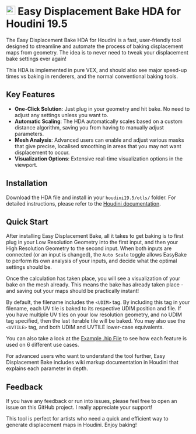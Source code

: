 # <img src="https://static.sidefx.com/images/apple-touch-icon.png" width="25" height="25" alt="Hbuild Logo"> Easy Displacement Bake HDA for Houdini 19.5

The Easy Displacement Bake HDA for Houdini is a fast, user-friendly tool designed to streamline and automate the process of baking displacement maps from geometry. The idea is to never need to tweak your displacement bake settings ever again!

This HDA is implemented in pure VEX, and should also see major speed-up times vs baking in renderers, and the normal conventional baking tools.

## Key Features
- **One-Click Solution**: Just plug in your geometry and hit bake. No need to adjust any settings unless you want to.
- **Automatic Scaling**: The HDA automatically scales based on a custom distance algorithm, saving you from having to manually adjust parameters.
- **Mesh Analysis**: Advanced users can enable and adjust various masks that give precise, localised smoothing in areas that you may not want displacement to occur.
- **Visualization Options**: Extensive real-time visualization options in the viewport.

## Installation
Download the HDA file and install in your `houdini19.5/otls/` folder. For detailed instructions, please refer to the [Houdini documentation](https://www.sidefx.com/docs/houdini/assets/install.html).

## Quick Start
After installing Easy Displacement Bake, all it takes to get baking is to first plug in your Low Resolution Geometry into the first input, and then your High Resolution Geometry to the second input. When both inputs are connected (or an input is changed), the `Auto Scale` toggle allows EasyBake to perform its own analysis of your inputs, and decide what the optimal settings should be.

Once the calculation has taken place, you will see a visualization of your bake on the mesh already. This means the bake has already taken place - and saving out your maps should be practically instant!

By default, the filename includes the `<UDIM>` tag. By including this tag in your filename, each UV tile is baked to its respective UDIM position and file. If you have multiple UV tiles on your low resolution geometry, and no UDIM tag specified, then the last iterable tile will be baked. You may also use the `<UVTILE>` tag, and both UDIM and UVTILE lower-case equivalents.

You can also take a look at the [Example .hip File](examples/hip/easy_bake_examples.hip) to see how each feature is used on 6 different use cases.

For advanced users who want to understand the tool further, Easy Displacement Bake includes wiki markup documentation in Houdini that explains each parameter in depth.

## Feedback
If you have any feedback or run into issues, please feel free to open an issue on this GitHub project. I really appreciate your support!

This tool is perfect for artists who need a quick and efficient way to generate displacement maps in Houdini. Enjoy baking!